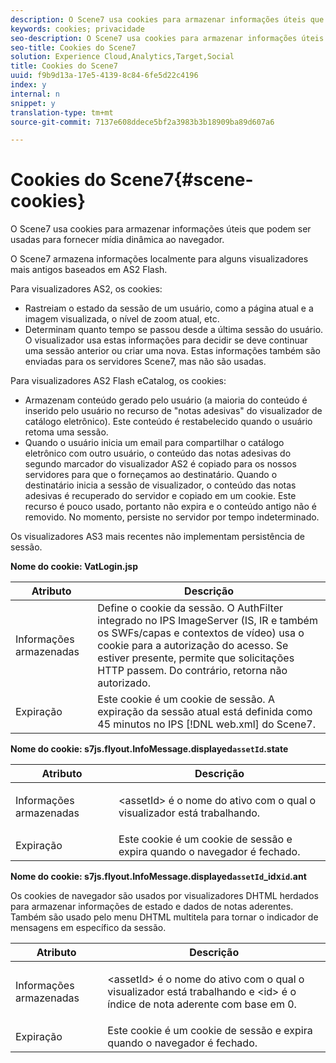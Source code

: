 ```yaml
---
description: O Scene7 usa cookies para armazenar informações úteis que podem ser usadas para fornecer mídia dinâmica ao navegador.
keywords: cookies; privacidade
seo-description: O Scene7 usa cookies para armazenar informações úteis que podem ser usadas para fornecer mídia dinâmica ao navegador.
seo-title: Cookies do Scene7
solution: Experience Cloud,Analytics,Target,Social
title: Cookies do Scene7
uuid: f9b9d13a-17e5-4139-8c84-6fe5d22c4196
index: y
internal: n
snippet: y
translation-type: tm+mt
source-git-commit: 7137e608ddece5bf2a3983b3b18909ba89d607a6

---
```



# Cookies do Scene7{#scene-cookies}

O Scene7 usa cookies para armazenar informações úteis que podem ser usadas para fornecer mídia dinâmica ao navegador.

O Scene7 armazena informações localmente para alguns visualizadores mais antigos baseados em AS2 Flash.

Para visualizadores AS2, os cookies:

* Rastreiam o estado da sessão de um usuário, como a página atual e a imagem visualizada, o nível de zoom atual, etc.
* Determinam quanto tempo se passou desde a última sessão do usuário. O visualizador usa estas informações para decidir se deve continuar uma sessão anterior ou criar uma nova. Estas informações também são enviadas para os servidores Scene7, mas não são usadas.

Para visualizadores AS2 Flash eCatalog, os cookies:

* Armazenam conteúdo gerado pelo usuário (a maioria do conteúdo é inserido pelo usuário no recurso de "notas adesivas" do visualizador de catálogo eletrônico). Este conteúdo é restabelecido quando o usuário retoma uma sessão.
* Quando o usuário inicia um email para compartilhar o catálogo eletrônico com outro usuário, o conteúdo das notas adesivas do segundo marcador do visualizador AS2 é copiado para os nossos servidores para que o forneçamos ao destinatário. Quando o destinatário inicia a sessão de visualizador, o conteúdo das notas adesivas é recuperado do servidor e copiado em um cookie. Este recurso é pouco usado, portanto não expira e o conteúdo antigo não é removido. No momento, persiste no servidor por tempo indeterminado.

Os visualizadores AS3 mais recentes não implementam persistência de sessão.

**Nome do cookie: VatLogin.jsp**

| Atributo | Descrição |
|---|---|
| Informações armazenadas | Define o cookie da sessão. O AuthFilter integrado no IPS ImageServer (IS, IR e também os SWFs/capas e contextos de vídeo) usa o cookie para a autorização do acesso. Se estiver presente, permite que solicitações HTTP passem. Do contrário, retorna não autorizado. |
| Expiração | Este cookie é um cookie de sessão. A expiração da sessão atual está definida como 45 minutos no IPS [!DNL web.xml] do Scene7. |

**Nome do cookie: s7js.flyout.InfoMessage.displayed`assetId`.state**

<table id="table_6835D64C5D464A049F576621F2BE3FAD"> 
 <thead> 
  <tr> 
   <th colname="col1" class="entry"> Atributo </th> 
   <th colname="col2" class="entry"> Descrição </th> 
  </tr> 
 </thead>
 <tbody> 
  <tr> 
   <td colname="col1"> Informações armazenadas </td> 
   <td colname="col2"> <p>&lt;assetId&gt; é o nome do ativo com o qual o visualizador está trabalhando. </p> </td> 
  </tr> 
  <tr> 
   <td colname="col1"> Expiração </td> 
   <td colname="col2"> Este cookie é um cookie de sessão e expira quando o navegador é fechado. </td> 
  </tr> 
 </tbody> 
</table>

**Nome do cookie: s7js.flyout.InfoMessage.displayed`assetId`_idx`id`.ant**

Os cookies de navegador são usados por visualizadores DHTML herdados para armazenar informações de estado e dados de notas aderentes. Também são usado pelo menu DHTML multitela para tornar o indicador de mensagens em específico da sessão.

<table id="table_8F6CC83D32D54BEE99884318AD126C98"> 
 <thead> 
  <tr> 
   <th colname="col1" class="entry"> Atributo </th> 
   <th colname="col2" class="entry"> Descrição </th> 
  </tr> 
 </thead>
 <tbody> 
  <tr> 
   <td colname="col1"> Informações armazenadas </td> 
   <td colname="col2"> <p> </p> <p> &lt;assetId&gt; é o nome do ativo com o qual o visualizador está trabalhando e &lt;id&gt; é o índice de nota aderente com base em 0. </p> </td> 
  </tr> 
  <tr> 
   <td colname="col1"> Expiração </td> 
   <td colname="col2"> Este cookie é um cookie de sessão e expira quando o navegador é fechado. </td> 
  </tr> 
 </tbody> 
</table>

